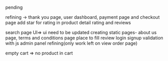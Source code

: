pending 

refining -> thank you page, user dashboard, payment page and checkout page
add star for rating in product detail
rating and reviews

search page UI=> ui need to be updated
creating static pages- about us page, terms and conditions page
place to fill review
login signup validation with js
admin panel refining(only work left on view order page)


empty cart => no product in cart









